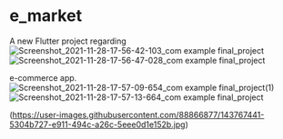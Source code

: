 # e_market

A new Flutter project regarding ![Screenshot_2021-11-28-17-56-42-103_com example final_project](https://user-images.githubusercontent.com/88866877/143767423-4a4505aa-267d-4875-99a8-121fb4dcd4b7.jpg)![Screenshot_2021-11-28-17-56-47-028_com example final_project](https://user-images.githubusercontent.com/88866877/143768943-4d4ac635-3e0a-4c79-a72a-0ab5d9a906c8.jpg)

e-commerce app.![Screenshot_2021-11-28-17-57-09-654_com example final_project(1)](https://user-images.githubusercontent.com/88866877/143768913-f2167925-a70b-4171-aa65-027018e2d77c.jpg)![Screenshot_2021-11-28-17-57-13-664_com example final_project](https://user-images.githubusercontent.com/88866877/143768936-0bcfa1af-310a-4dc5-a9ca-4781205c90a6.jpg)


(https://user-images.githubusercontent.com/88866877/143767441-5304b727-e911-494c-a26c-5eee0d1e152b.jpg)
